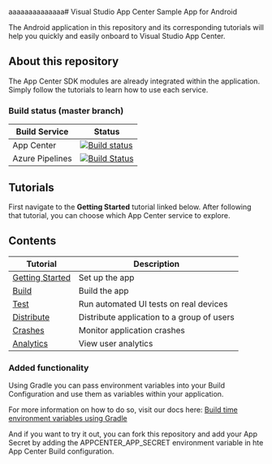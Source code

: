aaaaaaaaaaaaaa# Visual Studio App Center Sample App for Android

The Android application in this repository and its corresponding tutorials will help you quickly and easily onboard to Visual Studio App Center.

## About this repository

The App Center SDK modules are already integrated within the application. Simply follow the tutorials to learn how to use each service.

### Build status (master branch)

| Build Service   | Status                                                                                                                                                                                                                                                           |
| --------------- | ---------------------------------------------------------------------------------------------------------------------------------------------------------------------------------------------------------------------------------------------------------------- |
| App Center      | [![Build status](https://build.appcenter.ms/v0.1/apps/36bd9b11-9076-42cf-af68-05beeaa070f9/branches/master/badge)](https://appcenter.ms)                                                                                                                         |
| Azure Pipelines | [![Build Status](https://dev.azure.com/msmobilecenter/Mobile-Center/_apis/build/status/sampleapp/microsoft.appcenter-sampleapp-android?branchName=master)](https://dev.azure.com/msmobilecenter/Mobile-Center/_build/latest?definitionId=3725&branchName=master) |

## Tutorials

First navigate to the **Getting Started** tutorial linked below. After following that tutorial, you can choose which App Center service to explore.

## Contents

| Tutorial                                                                                          | Description                                |
| ------------------------------------------------------------------------------------------------- | ------------------------------------------ |
| [Getting Started](https://docs.microsoft.com/en-us/appcenter/quickstarts/android/getting-started) | Set up the app                             |
| [Build](https://docs.microsoft.com/en-us/appcenter/quickstarts/android/build)                     | Build the app                              |
| [Test](https://docs.microsoft.com/en-us/appcenter/quickstarts/android/test)                       | Run automated UI tests on real devices     |
| [Distribute](https://docs.microsoft.com/en-us/appcenter/quickstarts/android/distribute)           | Distribute application to a group of users |
| [Crashes](https://docs.microsoft.com/en-us/appcenter/quickstarts/android/crashes)                 | Monitor application crashes                |
| [Analytics](https://docs.microsoft.com/en-us/appcenter/quickstarts/android/analytics)             | View user analytics                        |

### Added functionality

Using Gradle you can pass environment variables into your Build Configuration and use them as variables within your application.

For more information on how to do so, visit our docs here: [Build time environment variables using Gradle](https://docs.microsoft.com/en-us/appcenter/build/custom/variables/#buildgradle-for-android)

And if you want to try it out, you can fork this repository and add your App Secret by adding the APPCENTER_APP_SECRET environment variable in hte App Center Build configuration.
